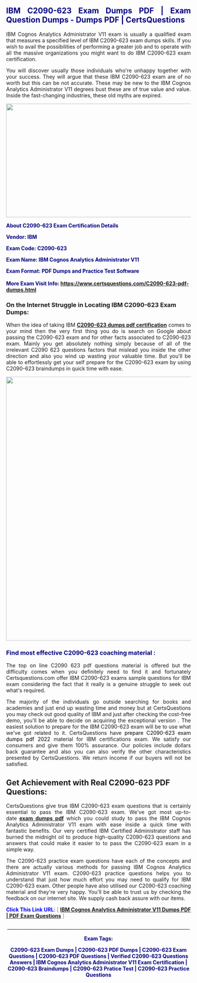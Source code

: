 <h2 style="text-align: justify;"><span style="color: #000080;">IBM C2090-623 Exam Dumps PDF | Exam Question Dumps - Dumps PDF | CertsQuestions</span></h2>
<p style="text-align: justify;">IBM Cognos Analytics Administrator V11 exam is usually a qualified exam that measures a specified level of IBM  C2090-623 exam dumps skills. If you wish to avail the possibilities of performing a greater job and to operate with all the massive organizations you might want to do IBM C2090-623 exam certification.</p>
<p style="text-align: justify;">You will discover usually those individuals who're unhappy together with your success. They will argue that these IBM  C2090-623 exam are of no worth but this can be not accurate. These may be new to the IBM Cognos Analytics Administrator V11 degrees bust these are of true value and value. Inside the fast-changing industries, these old myths are expired.</p>
<p><img style="display: block; margin-left: auto; margin-right: auto;" src="https://i.imgur.com/eaP4ae9.png" width="840" height="310" /></p>
<p><span style="color: #000080;"><strong>About C2090-623 Exam Certification Details</strong></span></p>
<p><span style="color: #000080;"><strong>Vendor: IBM<br /></strong></span></p>
<p><span style="color: #000080;"><strong>Exam Code: C2090-623</strong></span></p>
<p><span style="color: #000080;"><strong>Exam Name: IBM Cognos Analytics Administrator V11</strong></span></p>
<p><span style="color: #000080;"><strong>Exam Format: PDF Dumps and Practice Test Software<br /><br />More Exam Visit Info: <span style="color: #ff6600;"><a href="https://www.certsquestions.com/C2090-623-pdf-dumps.html">https://www.certsquestions.com/C2090-623-pdf-dumps.html</a></span></strong></span></p>
<h3>On the Internet Struggle in Locating IBM C2090-623 Exam Dumps:</h3>
<p style="text-align: justify;">When the idea of taking IBM <a href="https://www.certsquestions.com/C2090-623-pdf-dumps.html"><strong> C2090-623 dumps pdf certification</strong></a> comes to your mind then the very first thing you do is search on Google about passing the C2090-623 exam and for other facts associated to C2090-623 exam. Mainly you get absolutely nothing simply because of all of the irrelevant C2090 623 questions factors that mislead you inside the other direction and also you wind up wasting your valuable time. But you'll be able to effortlessly get your self prepare for the C2090-623 exam by using C2090-623 braindumps in quick time with ease.</p>
<p><a href="https://www.certsquestions.com/C2090-623-pdf-dumps.html"><img style="display: block; margin-left: auto; margin-right: auto;" src="https://i.imgur.com/pxhoKQ2.png" width="720" /></a></p>
<h3><span style="color: #000080;">Find most effective  C2090-623 coaching material :</span></h3>
<p style="text-align: justify;">The top on line C2090 623 pdf questions material is offered but the difficulty comes when you definitely need to find it and fortunately Certsquestions.com offer IBM C2090-623 exams sample questions for IBM  exam considering the fact that it really is a genuine struggle to seek out what's required.</p>
<p style="text-align: justify;">The majority of the individuals go outside searching for books and academies and just end up wasting time and money but at CertsQuestions you may check out good quality of IBM  and just after checking the cost-free demo, you'll be able to decide on acquiring the exceptional version . The easiest solution to prepare for the IBM C2090-623 exam will be to use what we've got related to it. CertsQuestions have <span style="color: #000000;">prepare C2090-623 exam dumps pdf 2022</span> material for IBM certifications exam. We satisfy our consumers and give them 100% assurance. Our policies include dollars back guarantee and also you can also verify the other characteristics presented by CertsQuestions. We return income if our buyers will not be satisfied.</p>
<h2>Get Achievement with Real C2090-623 PDF Questions:</h2>
<p style="text-align: justify;">CertsQuestions give true IBM C2090-623 exam questions that is certainly essential to pass the IBM  C2090-623 exam. We've got most up-to-date<strong>&nbsp;<a href="https://www.certsquestions.com/">exam dumps pdf</a></strong>&nbsp;which you could study to pass the IBM Cognos Analytics Administrator V11 exam with ease inside a quick time with fantastic benefits. Our very certified IBM Certified Administrator staff has burned the midnight oil to produce high-quality C2090-623 questions and answers that could make it easier to to pass the C2090-623 exam in a simple way.</p>
<p style="text-align: justify;">The C2090-623 practice exam questions have each of the concepts and there are actually various methods for passing IBM Cognos Analytics Administrator V11 exam. C2090-623 practice questions helps you to understand that just how much effort you may need to qualify for IBM  C2090-623 exam. Other people have also utilised our C2090-623 coaching material and they're very happy. You'll be able to trust us by checking the feedback on our internet site. We supply cash back assure with our items.</p>
<p style="text-align: justify;"><span style="color: #0000ff;"><strong>Click This Link URL</strong>:</span> <span style="color: #ff6600;">[ <strong><a href="https://www.certsquestions.com/ibm-certified-administrator-certification.html">IBM Cognos Analytics Administrator V11 Dumps PDF | PDF Exam Questions</a></strong> ]</span></p>
<p style="text-align: center;">______________________________________________________________________________</p>
<p style="text-align: center;"><span style="color: #000080;"><strong>Exam Tags:</strong></span></p>
<p style="text-align: center;"><span style="color: #000080;"><strong>C2090-623 Exam Dumps | C2090-623 PDF Dumps | C2090-623 Exam Questions | C2090-623 PDF Questions | Verified C2090-623 Questions Answers | IBM Cognos Analytics Administrator V11 Exam Certification | C2090-623 Braindumps | C2090-623 Pratice Test | C2090-623 Practice Questions</strong></span></p>
